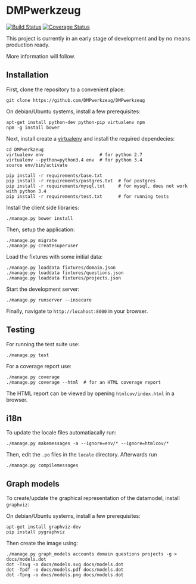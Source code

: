 DMPwerkzeug
===========

[![Build Status](https://travis-ci.org/DMPwerkzeug/DMPwerkzeug.svg?branch=master)](https://travis-ci.org/DMPwerkzeug/DMPwerkzeug)
[![Coverage Status](https://coveralls.io/repos/DMPwerkzeug/DMPwerkzeug/badge.svg?branch=master&service=github)](https://coveralls.io/github/DMPwerkzeug/DMPwerkzeug?branch=master)

This project is currently in an early stage of development and by no means production ready.

More information will follow.


Installation
------------

First, clone the repository to a convenient place:

```
git clone https://github.com/DMPwerkzeug/DMPwerkzeug
```

On debian/Ubuntu systems, install a few prerequisites:

```
apt-get install python-dev python-pip virtualenv npm
npm -g install bower
```

Next, install create a [virtualenv](https://virtualenv.readthedocs.org) and install the required dependecies:

```
cd DMPwerkzeug
virtualenv env                     # for python 2.7
virtualenv --python=python3.4 env  # for python 3.4
source env/bin/activate

pip install -r requirements/base.txt
pip install -r requirements/postgres.txt  # for postgres
pip install -r requirements/mysql.txt     # for mysql, does not work with python 3.4
pip install -r requirements/test.txt      # for running tests
```

Install the client side libraries:

```
./manage.py bower install
```

Then, setup the application:

```
./manage.py migrate
./manage.py createsuperuser
```

Load the fixtures with some initial data:

```
./manage.py loaddata fixtures/domain.json
./manage.py loaddata fixtures/questions.json
./manage.py loaddata fixtures/projects.json
```

Start the development server:

```
./manage.py runserver --insecure
```

Finally, navigate to `http://locahost:8000` in your browser.


Testing
-------

For running the test suite use:

```
./manage.py test
```

For a coverage report use:

```
./manage.py coverage
./manage.py coverage --html  # for an HTML coverage report
```

The HTML report can be viewed by opening `htmlcov/index.html` in a browser.


i18n
----

To update the locale files automatiacally run:

```
./manage.py makemessages -a --ignore=env/* --ignore=htmlcov/*
```

Then, edit the `.po` files in the `locale` directory. Afterwards run

```
./manage.py compilemessages
```

Graph models
------------

To create/update the graphical representation of the datamodel, install `graphviz`:

On debian/Ubuntu systems, install a few prerequisites:

```
apt-get install graphviz-dev
pip install pygraphviz
```

Then create the image using:

```
./manage.py graph_models accounts domain questions projects -g > docs/models.dot
dot -Tsvg -o docs/models.svg docs/models.dot
dot -Tpdf -o docs/models.pdf docs/models.dot
dot -Tpng -o docs/models.png docs/models.dot
```
